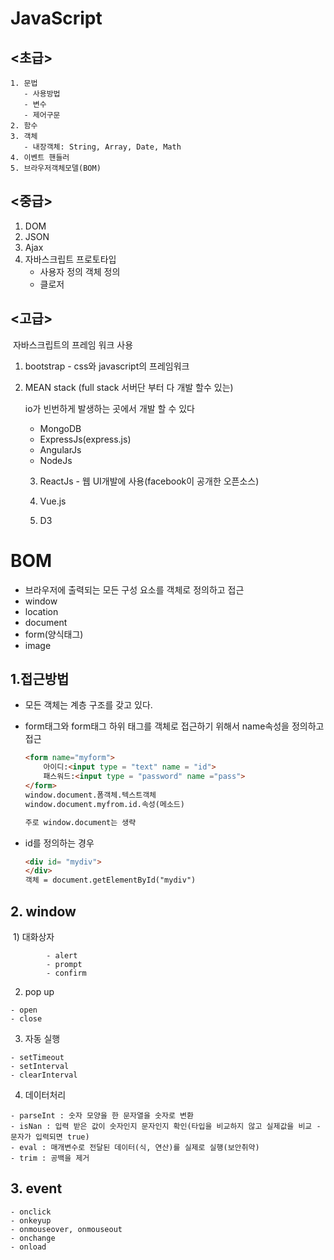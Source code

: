 # JavaScript

## <초급>

    1. 문법
       - 사용방법
       - 변수
       - 제어구문
    2. 함수
    3. 객체
       - 내장객체: String, Array, Date, Math
    4. 이벤트 핸들러
    5. 브라우저객체모델(BOM)

## <중급>

1. DOM
2. JSON
3. Ajax
4. 자바스크립트 프로토타입
   - 사용자 정의 객체 정의
   - 클로저

## <고급>

​	자바스크립트의 프레임 워크 사용

 1. bootstrap - css와 javascript의 프레임워크

 2. MEAN stack (full stack 서버단 부터 다 개발 할수 있는)

     io가 빈번하게 발생하는 곳에서 개발 할 수 있다

    - MongoDB
    - ExpressJs(express.js)
    - AngularJs
    - NodeJs

	3.  ReactJs - 웹 UI개발에 사용(facebook이 공개한 오픈소스)

	4.  Vue.js

	5.  D3



# BOM

- 브라우저에 출력되는 모든 구성 요소를 객체로 정의하고 접근
- window
- location
- document
- form(양식태그)
- image

## 1.접근방법

- 모든 객체는 계층 구조를 갖고 있다.
	
- form태그와 form태그 하위 태그를 객체로 접근하기 위해서 name속성을 정의하고 접근
	
	```html
	<form name="myform">
	    아이디:<input type = "text" name = "id">
	    패스워드:<input type = "password" name ="pass">
	</form>
	window.document.폼객체.텍스트객체
	window.document.myfrom.id.속성(메소드)
	
	주로 window.document는 생략
	```

- id를 정의하는 경우

  ```html
  <div id= "mydiv">
  </div>	
  객체 = document.getElementById("mydiv")
  ```


## 2. window

​	1) 대화상자

			- alert
			- prompt
			- confirm

   2) pop up

	- open
	- close

   3) 자동 실행

	- setTimeout
	- setInterval
	- clearInterval

   4) 데이터처리

	- parseInt : 숫자 모양을 한 문자열을 숫자로 변환
	- isNan : 입력 받은 값이 숫자인지 문자인지 확인(타입을 비교하지 않고 실제값을 비교 - 문자가 입력되면 true)
	- eval : 매개변수로 전달된 데이터(식, 연산)를 실제로 실행(보안취약)
	- trim : 공백을 제거

## 3. event

	- onclick
	- onkeyup
	- onmouseover, onmouseout
	- onchange
	- onload

